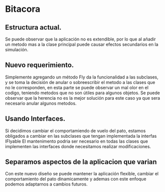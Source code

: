 # Bitacora
## Estructura actual.
Se puede observar que la aplicación no es extendible, por lo que al añadir un metodo mas a la clase principal puede causar efectos secundarios en la simulación.
## Nuevo requerimiento.
Simplemente agregando un método Fly da la funcionalidad a las subclases, y se toma la decisión de anular o sobreescribir el metodo a las clases que no le corresponden, en esta parte se puede observar un mal olor en el codigo, teniendo metodos que no son útiles para algunos objetos.
Se puede observar que la herencia no es la mejor solución para este caso ya que sera necesario anular algunos metodos.
## Usando Interfaces.
Si decidimos cambiar el comportamiendo de vuelo del pato, estamos obligados a cambiar en las subclases que tengan implementada la interfas IFlyable
El mantenimento podria ser necesario en todas las clases que implementen las interfaces donde necesitamos realizar modificaciones.
## Separamos aspectos de la aplicacion que varian
Con este nuevo diseño se puede mantener la aplicación flexible, cambiar el comportamiento del pato dinamicamente y ademas con este enfoque podemos adaptarnos a cambios futuros.